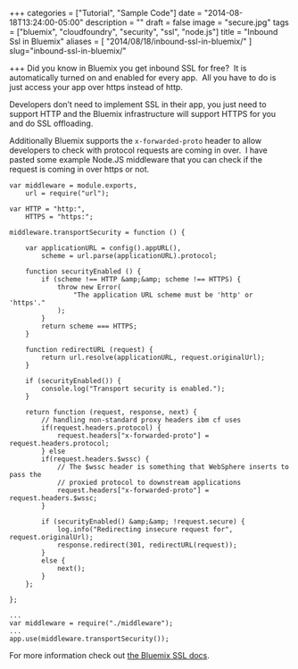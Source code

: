 +++
categories = ["Tutorial", "Sample Code"]
date = "2014-08-18T13:24:00-05:00"
description = ""
draft = false
image = "secure.jpg"
tags = ["bluemix", "cloudfoundry", "security", "ssl", "node.js"]
title = "Inbound Ssl in Bluemix"
aliases = [
    "2014/08/18/inbound-ssl-in-bluemix/"
]
slug="inbound-ssl-in-bluemix/"

+++
Did you know in Bluemix you get inbound SSL for free?  It is automatically turned on and enabled for every app.  All you have to do is just access your app over https instead of http.

Developers don’t need to implement SSL in their app, you just need to support HTTP and the Bluemix infrastructure will support HTTPS for you and do SSL offloading.

Additionally Bluemix supports the `x-forwarded-proto` header to allow developers to check with protocol requests are coming in over.  I have pasted some example Node.JS middleware that you can check if the request is coming in over https or not.

```
var middleware = module.exports,
    url = require("url");

var HTTP = "http:",
    HTTPS = "https:";

middleware.transportSecurity = function () {

    var applicationURL = config().appURL(),
        scheme = url.parse(applicationURL).protocol;

    function securityEnabled () {
        if (scheme !== HTTP &amp;&amp; scheme !== HTTPS) {
            throw new Error(
                "The application URL scheme must be 'http' or 'https'."
            );
        }
        return scheme === HTTPS;
    }

    function redirectURL (request) {
        return url.resolve(applicationURL, request.originalUrl);
    }

    if (securityEnabled()) {
        console.log("Transport security is enabled.");
    }

    return function (request, response, next) {
        // handling non-standard proxy headers ibm cf uses
        if(request.headers.protocol) {
            request.headers["x-forwarded-proto"] = request.headers.protocol;
        } else
        if(request.headers.$wssc) {
            // The $wssc header is something that WebSphere inserts to pass the
            // proxied protocol to downstream applications
            request.headers["x-forwarded-proto"] = request.headers.$wssc;
        }

        if (securityEnabled() &amp;&amp; !request.secure) {
            log.info("Redirecting insecure request for", request.originalUrl);
            response.redirect(301, redirectURL(request));
        }
        else {
            next();
        }
    };

};
```

```
...
var middleware = require("./middleware");
...
app.use(middleware.transportSecurity());
```
For more information check out [the Bluemix SSL docs](https://www.ng.bluemix.net/docs/manageapps/secapps.html).
